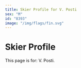 ```yaml
---
title: Skier Profile for V. Posti
sex: "M"
id: "8393"
image: "/img/flags/fin.svg" 
---
```


# Skier Profile

This page is for: V. Posti.
    